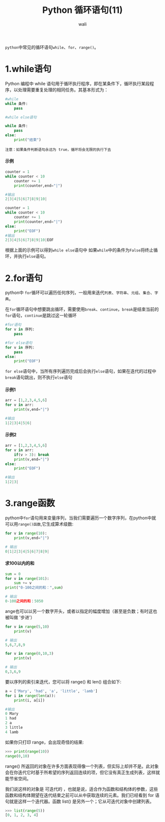 ﻿---
layout: post
title: Python 循环语句(11)  #标题
tagline: Python 教程
category: python      #分类
author: wali    #作者
tag: Python     #标签
ghurl:        #github url
ghurl_zip:   #github zip下载
comments: true

post_nav: ["1.while语句","2.for语句","3.range函数"]
group_tag: python3.7 教程
---

`python`中常见的循环语句`while`、`for`、`range()`。

# 1.while语句
Python 编程中 while 语句用于循环执行程序，即在某条件下，循环执行某段程序，以处理需要重复处理的相同任务。其基本形式为：

```python
#while
while 条件:
    pass    

#while else语句

while 条件:
    pass
else:
    print("结束")
```

`注意：如果条件判断语句永远为 true，循环将会无限的执行下去`

#### 示例

```python
counter = 1
while counter < 10
    counter += 1
    print(counter,end="|")

#输出
2|3|4|5|6|7|8|9|10|

counter = 1
while counter < 10
    counter += 1
    print(counter,end="|")
else:
    print("EOF")   
#输出     
2|3|4|5|6|7|8|9|10|EOF
```
根据上面的示例可以得到`while else`语句中 如果`while`中的条件为`False`将终止循环，并执行`else`语句。

# 2.for语句

python中 `for`循环可以遍历任何序列，一般用来迭代`列表`、`字符串`、`元组`、`集合`、`字典`。

在`for`循环语句中想要跳出循环，需要使用`break`、`continue`，`break`是结束当前的`for`语句，`continue`是跳过这一轮循环

```python
#for语句
for v in 序列:
    pass

#for else语句
for v in 序列:
    pass
else:
    print("EOF")
```
`for else`语句中，当所有序列遍历完成后会执行`else`语句，如果在迭代的过程中`break`语句跳出，则不执行`else`语句

#### 示例1
```python
arr = [1,2,3,4,5,6]
for v in arr:
    print(v,end="|")

#输出
1|2|3|4|5|6|
```

#### 示例2
```python
arr = [1,2,3,4,5,6]
for v in arr:
    if(v > 3): break
    print(v,end="|")
else:
    print("EOF")

#输出
1|2|3|
```

# 3.range函数

python中`for`语句用来变量序列，当我们需要遍历一个数字序列，在python中就可以用`range()函数`,它生成算术级数:

```python 
for v in range(10):
    print(v,end="|")

# 输出
0|1|2|3|4|5|6|7|8|9|
```

#### 求100以内的和

```python
sum = 0
for v in range(101):
    sum += v
print("0-100之间的和：",sum)

# 输出
0-100之间的和：5050
```
ange也可以以另一个数字开头，或者以指定的幅度增加（甚至是负数；有时这也被叫做 '步进'）

```python
for v in range(5,10)
    print(v)

# 输出
5,6,7,8,9

for v in range(0,10,3)
    print(v)

# 输出
0,3,6,9
```

要以序列的索引来迭代，您可以将 range() 和 len() 组合如下:

```python
a = ['Mary', 'had', 'a', 'little', 'lamb']
for i in range(len(a)):
    print(i, a[i])

#输出
0 Mary
1 had
2 a
3 little
4 lamb
```

如果你只打印 range，会出现奇怪的结果:

```python
>>> print(range(10))
range(0,10)
```

range() 所返回的对象在许多方面表现得像一个列表，但实际上却并不是。此对象会在你迭代它时基于所希望的序列返回连续的项，但它没有真正生成列表，这样就能节省空间。

我们说这样的对象是 可迭代的 ，也就是说，适合作为函数和结构体的参数，这些函数和结构体期望在迭代结束之前可以从中获取连续的元素。我们已经看到 for 语句就是这样一个迭代器。函数 list() 是另外一个；它从可迭代对象中创建列表。

```python
>>> list(range(5))
[0, 1, 2, 3, 4]
```